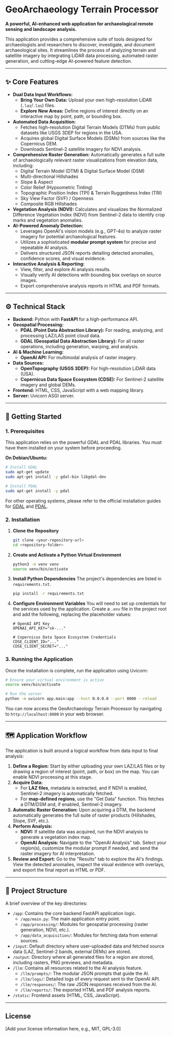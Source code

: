 # GeoArchaeology Terrain Processor

**A powerful, AI-enhanced web application for archaeological remote sensing and landscape analysis.**

This application provides a comprehensive suite of tools designed for archaeologists and researchers to discover, investigate, and document archaeological sites. It streamlines the process of analyzing terrain and satellite imagery by integrating LiDAR data processing, automated raster generation, and cutting-edge AI-powered feature detection.

---

## ✨ Core Features

* **Dual Data Input Workflows:**
    * **Bring Your Own Data:** Upload your own high-resolution LiDAR (`.laz`/`.las`) files.
    * **Explore New Areas:** Define regions of interest directly on an interactive map by point, path, or bounding box.
* **Automated Data Acquisition:**
    * Fetches high-resolution Digital Terrain Models (DTMs) from public datasets like USGS 3DEP for regions in the USA.
    * Acquires global Digital Surface Models (DSMs) from sources like the Copernicus DEM.
    * Downloads Sentinel-2 satellite imagery for NDVI analysis.
* **Comprehensive Raster Generation:** Automatically generates a full suite of archaeologically relevant raster visualizations from elevation data, including:
    * Digital Terrain Model (DTM) & Digital Surface Model (DSM)
    * Multi-directional Hillshades
    * Slope & Aspect
    * Color Relief (Hypsometric Tinting)
    * Topographic Position Index (TPI) & Terrain Ruggedness Index (TRI)
    * Sky View Factor (SVF) / Openness
    * Composite RGB Hillshades
* **Vegetation Analysis (NDVI):** Calculates and visualizes the Normalized Difference Vegetation Index (NDVI) from Sentinel-2 data to identify crop marks and vegetation anomalies.
* **AI-Powered Anomaly Detection:**
    * Leverages OpenAI's vision models (e.g., GPT-4o) to analyze raster imagery for potential archaeological features.
    * Utilizes a sophisticated **modular prompt system** for precise and repeatable AI analysis.
    * Delivers structured JSON reports detailing detected anomalies, confidence scores, and visual evidence.
* **Interactive Analysis & Reporting:**
    * View, filter, and explore AI analysis results.
    * Visually verify AI detections with bounding box overlays on source images.
    * Export comprehensive analysis reports in HTML and PDF formats.

---

## ⚙️ Technical Stack

* **Backend:** Python with **FastAPI** for a high-performance API.
* **Geospatial Processing:**
    * **PDAL (Point Data Abstraction Library):** For reading, analyzing, and processing LAZ/LAS point cloud data.
    * **GDAL (Geospatial Data Abstraction Library):** For all raster operations, including generation, warping, and analysis.
* **AI & Machine Learning:**
    * **OpenAI API:** For multimodal analysis of raster imagery.
* **Data Sources:**
    * **OpenTopography (USGS 3DEP):** For high-resolution LiDAR data (USA).
    * **Copernicus Data Space Ecosystem (CDSE):** For Sentinel-2 satellite imagery and global DEMs.
* **Frontend:** HTML, CSS, JavaScript with a web mapping library.
* **Server:** Uvicorn ASGI server.

---

## 🚀 Getting Started

### 1. Prerequisites

This application relies on the powerful GDAL and PDAL libraries. You must have them installed on your system before proceeding.

**On Debian/Ubuntu:**
```bash
# Install GDAL
sudo apt-get update
sudo apt-get install -y gdal-bin libgdal-dev

# Install PDAL
sudo apt-get install -y pdal
```
For other operating systems, please refer to the official installation guides for [GDAL](https://gdal.org/download.html) and [PDAL](https://pdal.io/en/latest/install.html).

### 2. Installation

1.  **Clone the Repository**
    ```bash
    git clone <your-repository-url>
    cd <repository-folder>
    ```

2.  **Create and Activate a Python Virtual Environment**
    ```bash
    python3 -m venv venv
    source venv/bin/activate
    ```

3.  **Install Python Dependencies**
    The project's dependencies are listed in `requirements.txt`.
    ```bash
    pip install -r requirements.txt
    ```

4.  **Configure Environment Variables**
    You will need to set up credentials for the services used by the application. Create a `.env` file in the project root and add the following, replacing the placeholder values:
    ```
    # OpenAI API Key
    OPENAI_API_KEY="sk-..."

    # Copernicus Data Space Ecosystem Credentials
    CDSE_CLIENT_ID="..."
    CDSE_CLIENT_SECRET="..."
    ```

### 3. Running the Application

Once the installation is complete, run the application using Uvicorn:
```bash
# Ensure your virtual environment is active
source venv/bin/activate

# Run the server
python -m uvicorn app.main:app --host 0.0.0.0 --port 8000 --reload
```
You can now access the GeoArchaeology Terrain Processor by navigating to `http://localhost:8000` in your web browser.

---

## 🗺️ Application Workflow

The application is built around a logical workflow from data input to final analysis:

1.  **Define a Region:** Start by either uploading your own LAZ/LAS files or by drawing a region of interest (point, path, or box) on the map. You can enable NDVI processing at this stage.
2.  **Acquire Data:**
    * For **LAZ files**, metadata is extracted, and if NDVI is enabled, Sentinel-2 imagery is automatically fetched.
    * For **map-defined regions**, use the "Get Data" function. This fetches a DTM/DSM and, if enabled, Sentinel-2 imagery.
3.  **Automatic Raster Generation:** Upon acquiring a DTM, the backend automatically generates the full suite of raster products (Hillshades, Slope, SVF, etc.).
4.  **Perform Analysis:**
    * **NDVI:** If satellite data was acquired, run the NDVI analysis to generate a vegetation index map.
    * **OpenAI Analysis:** Navigate to the "OpenAI Analysis" tab. Select your region(s), customize the modular prompt if needed, and send the raster imagery for AI interpretation.
5.  **Review and Export:** Go to the "Results" tab to explore the AI's findings. View the detected anomalies, inspect the visual evidence with overlays, and export the final report as HTML or PDF.

---

## 📁 Project Structure

A brief overview of the key directories:

* `/app`: Contains the core backend FastAPI application logic.
    * `/app/main.py`: The main application entry point.
    * `/app/processing/`: Modules for geospatial processing (raster generation, NDVI, etc.).
    * `/app/data_acquisition/`: Modules for fetching data from external sources.
* `/input`: Default directory where user-uploaded data and fetched source data (LAZ, Sentinel-2 bands, external DEMs) are stored.
* `/output`: Directory where all generated files for a region are stored, including rasters, PNG previews, and metadata.
* `/llm`: Contains all resources related to the AI analysis feature.
    * `/llm/prompts/`: The modular JSON prompts that guide the AI.
    * `/llm/logs/`: Detailed logs of every request sent to the OpenAI API.
    * `/llm/responses/`: The raw JSON responses received from the AI.
    * `/llm/reports/`: The exported HTML and PDF analysis reports.
* `/static`: Frontend assets (HTML, CSS, JavaScript).

---

## License

[Add your license information here, e.g., MIT, GPL-3.0]
